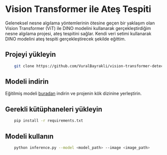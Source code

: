 # Vision Transformer ile Ateş Tespiti

Geleneksel nesne algılama yöntemlerinin ötesine geçen bir yaklaşım olan Vision Transformer (ViT) ile DINO modelini kullanarak gerçekleştirdiğim nesne algılama projesi, ateş tespitini sağlar. Kendi veri setimi kullanarak DINO modelini ateş tespiti gerçekleştirecek şekilde eğittim.

## Projeyi yükleyin

```bash
    git clone https://github.com/VuralBayrakli/vision-transformer-detection.git
```

## Modeli indirin
Eğitilmiş modeli [buradan](https://drive.google.com/file/d/1-V9aQpRVKR_pZO24K7DX2kALuqSpTGTo) indirin ve projenin kök dizinine yerleştirin.


## Gerekli kütüphaneleri yükleyin
```bash
    pip install -r requirements.txt
```

## Modeli kullanın
```bash
    python inference.py --model <model_path> --image <image_path>
```
